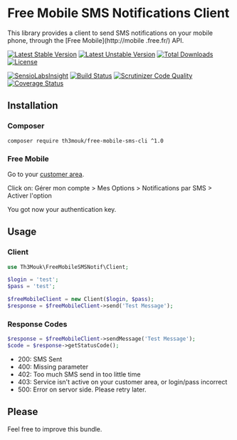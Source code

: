 Free Mobile SMS Notifications Client
====================================

This library provides a client to send SMS notifications on your mobile phone, through the [Free Mobile](http://mobile
.free.fr/) API.

[![Latest Stable Version](https://poser.pugx.org/th3mouk/free-mobile-sms-cli/v/stable)](https://packagist.org/packages/th3mouk/free-mobile-sms-cli) [![Latest Unstable Version](https://poser.pugx.org/th3mouk/free-mobile-sms-cli/v/unstable)](https://packagist.org/packages/th3mouk/free-mobile-sms-cli) [![Total Downloads](https://poser.pugx.org/th3mouk/free-mobile-sms-cli/downloads)](https://packagist.org/packages/th3mouk/free-mobile-sms-cli) [![License](https://poser.pugx.org/th3mouk/free-mobile-sms-cli/license)](https://packagist.org/packages/th3mouk/free-mobile-sms-cli)

[![SensioLabsInsight](https://insight.sensiolabs.com/projects/8b929f44-e07d-4be1-9a62-cb8d0b3445c7/mini.png)](https://insight.sensiolabs.com/projects/8b929f44-e07d-4be1-9a62-cb8d0b3445c7) [![Build Status](https://travis-ci.org/Th3Mouk/Free-Mobile-SMS-Notification-Client.svg?branch=master)](https://travis-ci.org/Th3Mouk/Free-Mobile-SMS-Notification-Client) [![Scrutinizer Code Quality](https://scrutinizer-ci.com/g/Th3Mouk/Free-Mobile-SMS-Notification-Client/badges/quality-score.png?b=master)](https://scrutinizer-ci.com/g/Th3Mouk/Free-Mobile-SMS-Notification-Client/?branch=master) [![Coverage Status](https://coveralls.io/repos/github/Th3Mouk/Free-Mobile-SMS-Notification-Client/badge.svg?branch=master)](https://coveralls.io/github/Th3Mouk/Free-Mobile-SMS-Notification-Client?branch=master)


## Installation

### Composer

`composer require th3mouk/free-mobile-sms-cli ^1.0`

### Free Mobile

Go to your [customer area](https://mobile.free.fr/moncompte/).

Click on: Gérer mon compte > Mes Options > Notifications par SMS > Activer l'option

You got now your authentication key.

## Usage

### Client

```php
use Th3Mouk\FreeMobileSMSNotif\Client;

$login = 'test';
$pass = 'test';

$freeMobileClient = new Client($login, $pass);
$response = $freeMobileClient->send('Test Message');
```

### Response Codes

```php
$response = $freeMobileClient->sendMessage('Test Message');
$code = $response->getStatusCode();
```

- 200: SMS Sent
- 400: Missing parameter
- 402: Too much SMS send in too little time
- 403: Service isn't active on your customer area, or login/pass incorrect
- 500: Error on servor side. Please retry later.

## Please

Feel free to improve this bundle.
